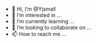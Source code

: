 - 👋 Hi, I’m @Yjsmall
- 👀 I’m interested in ...
- 🌱 I’m currently learning ...
- 💞️ I’m looking to collaborate on ...
- 📫 How to reach me ...

<!---
Yjsmall/Yjsmall is a ✨ special ✨ repository because its `README.md` (this file) appears on your GitHub profile.
You can click the Preview link to take a look at your changes.
--->
